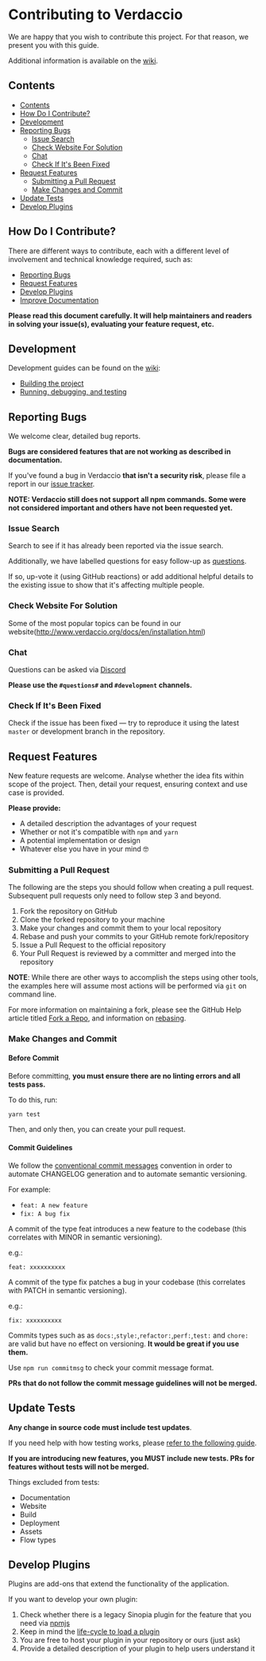 # Contributing to Verdaccio

We are happy that you wish to contribute this project. For that reason, we
present you with this guide.

Additional information is available on the
[wiki](https://github.com/verdaccio/verdaccio/wiki).

## Contents

- [Contents](#contents)
- [How Do I Contribute?](#how-do-i-contribute)
- [Development](#development)
- [Reporting Bugs](#reporting-bugs)
    - [Issue Search](#issue-search)
    - [Check Website For Solution](#check-website-for-solution)
    - [Chat](#chat)
    - [Check If It's Been Fixed](#check-if-its-been-fixed)
- [Request Features](#request-features)
    - [Submitting a Pull Request](#submitting-a-pull-request)
    - [Make Changes and Commit](#make-changes-and-commit)
- [Update Tests](#update-tests)
- [Develop Plugins](#develop-plugins)

## How Do I Contribute?

There are different ways to contribute, each with a different level
of involvement and technical knowledge required, such as:

* [Reporting Bugs](#reporting-bugs)
* [Request Features](#request-features)
* [Develop Plugins](#develop-plugins)
* [Improve Documentation](http://www.verdaccio.org/docs/en/installation.html)

**Please read this document carefully. It will help maintainers and readers
in solving your issue(s), evaluating your feature request, etc.**

## Development

Development guides can be found on the [wiki](https://github.com/verdaccio/verdaccio/wiki):

* [Building the project](https://github.com/verdaccio/verdaccio/wiki/Build-Source-Code)
* [Running, debugging, and testing](https://github.com/verdaccio/verdaccio/wiki/Running-and-Debugging-tests)

## Reporting Bugs

We welcome clear, detailed bug reports.

**Bugs are considered features that are not working as described in
documentation.**

If you've found a bug in Verdaccio **that isn't a security risk**, please file 
a report in our [issue tracker](https://github.com/verdaccio/verdaccio/issues).

**NOTE: Verdaccio still does not support all npm commands. Some were not
considered important and others have not been requested yet.**

### Issue Search

Search to see if it has already been reported via
the issue search.

Additionally, we have labelled questions for easy follow-up as [questions](https://github.com/verdaccio/verdaccio/labels/question).

If so, up-vote it (using GitHub reactions) or add additional helpful details to
the existing issue to show that it's affecting multiple people.
 
### Check Website For Solution

Some of the most popular topics can be found in our website(http://www.verdaccio.org/docs/en/installation.html)

### Chat

Questions can be asked via [Discord](http://chat.verdaccio.org/)

**Please use the `#questions#` and `#development` channels.**

### Check If It's Been Fixed

Check if the issue has been fixed — try to reproduce it using the latest
`master` or development branch in the repository.

## Request Features

New feature requests are welcome. Analyse whether the idea fits within scope of
the project. Then, detail your request, ensuring context and use case is provided.

**Please provide:**

* A detailed description the advantages of your request
* Whether or not it's compatible with `npm` and `yarn`
* A potential implementation or design
* Whatever else you have in your mind 🤓

### Submitting a Pull Request

The following are the steps you should follow when creating a pull request.
Subsequent pull requests only need to follow step 3 and beyond.

1. Fork the repository on GitHub
2. Clone the forked repository to your machine
3. Make your changes and commit them to your local repository
4. Rebase and push your commits to your GitHub remote fork/repository
5. Issue a Pull Request to the official repository
6. Your Pull Request is reviewed by a committer and merged into the repository

**NOTE**: While there are other ways to accomplish the steps using other tools,
the examples here will assume most actions will be performed via `git` on
command line.

For more information on maintaining a fork, please see the GitHub Help article
titled [Fork a Repo](https://help.github.com/articles/fork-a-repo/), and
information on [rebasing](https://git-scm.com/book/en/v2/Git-Branching-Rebasing).

### Make Changes and Commit

#### Before Commit

Before committing, **you must ensure there are no linting errors and
all tests pass.**

To do this, run:

```bash
yarn test
```

Then, and only then, you can create your pull request.

#### Commit Guidelines

We follow the [conventional commit messages](https://conventionalcommits.org/)
convention in order to automate CHANGELOG generation and to automate
semantic versioning.

For example:

* `feat: A new feature`
* `fix: A bug fix`

A commit of the type feat introduces a new feature to the codebase
(this correlates with MINOR in semantic versioning).

e.g.:

```
feat: xxxxxxxxxx
```

A commit of the type fix patches a bug in your codebase (this correlates with PATCH in semantic versioning).

e.g.:

```
fix: xxxxxxxxxx
```

Commits types such as as `docs:`,`style:`,`refactor:`,`perf:`,`test:`
and `chore:` are valid but have no effect on versioning. **It would be great
if you use them.**

Use `npm run commitmsg` to check your commit message format.

**PRs that do not follow the commit message guidelines will not be merged.**

## Update Tests

**Any change in source code must include test updates**.

If you need help with how testing works, please [refer to the following guide](https://github.com/verdaccio/verdaccio/wiki/Running-and-Debugging-tests).

**If you are introducing new features, you MUST include new tests. PRs for
features without tests will not be merged.**

Things excluded from tests:
* Documentation
* Website
* Build
* Deployment
* Assets
* Flow types

## Develop Plugins

Plugins are add-ons that extend the functionality of the application.

If you want to develop your own plugin:

1. Check whether there is a legacy Sinopia plugin for the feature that you need
    via [npmjs](https://www.npmjs.com/search?q=sinopia)
2. Keep in mind the [life-cycle to load a plugin](https://github.com/verdaccio/verdaccio/blob/master/lib/plugin-loader.js#L22)
3. You are free to host your plugin in your repository or ours (just ask)
4. Provide a detailed description of your plugin to help users understand it
